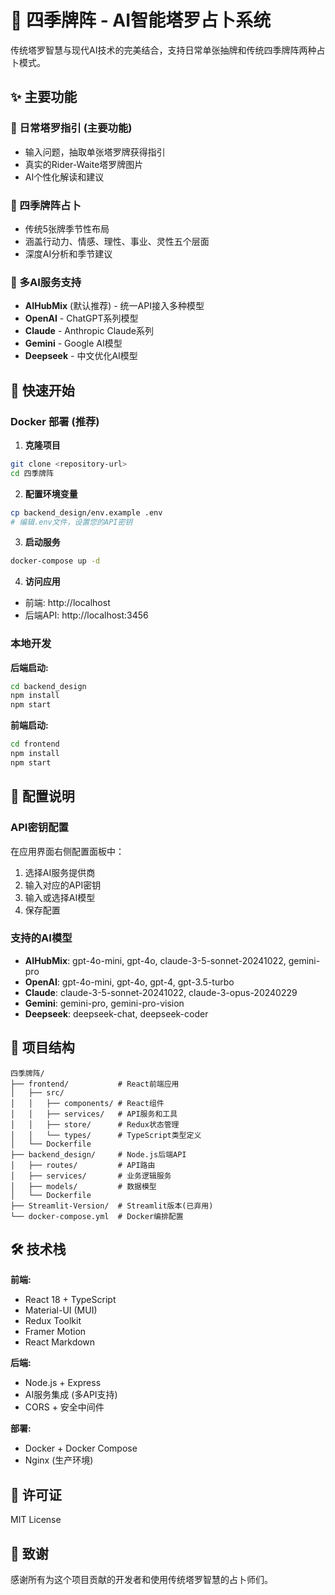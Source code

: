 # 🔮 四季牌阵 - AI智能塔罗占卜系统

传统塔罗智慧与现代AI技术的完美结合，支持日常单张抽牌和传统四季牌阵两种占卜模式。

## ✨ 主要功能

### 🌟 日常塔罗指引 (主要功能)
- 输入问题，抽取单张塔罗牌获得指引
- 真实的Rider-Waite塔罗牌图片
- AI个性化解读和建议

### 🌸 四季牌阵占卜
- 传统5张牌季节性布局
- 涵盖行动力、情感、理性、事业、灵性五个层面
- 深度AI分析和季节建议

### 🤖 多AI服务支持
- **AIHubMix** (默认推荐) - 统一API接入多种模型
- **OpenAI** - ChatGPT系列模型
- **Claude** - Anthropic Claude系列
- **Gemini** - Google AI模型
- **Deepseek** - 中文优化AI模型

## 🚀 快速开始

### Docker 部署 (推荐)

1. **克隆项目**
```bash
git clone <repository-url>
cd 四季牌阵
```

2. **配置环境变量**
```bash
cp backend_design/env.example .env
# 编辑.env文件，设置您的API密钥
```

3. **启动服务**
```bash
docker-compose up -d
```

4. **访问应用**
- 前端: http://localhost
- 后端API: http://localhost:3456

### 本地开发

**后端启动:**
```bash
cd backend_design
npm install
npm start
```

**前端启动:**
```bash
cd frontend
npm install
npm start
```

## 🔧 配置说明

### API密钥配置
在应用界面右侧配置面板中：
1. 选择AI服务提供商
2. 输入对应的API密钥
3. 输入或选择AI模型
4. 保存配置

### 支持的AI模型
- **AIHubMix**: gpt-4o-mini, gpt-4o, claude-3-5-sonnet-20241022, gemini-pro
- **OpenAI**: gpt-4o-mini, gpt-4o, gpt-4, gpt-3.5-turbo
- **Claude**: claude-3-5-sonnet-20241022, claude-3-opus-20240229
- **Gemini**: gemini-pro, gemini-pro-vision
- **Deepseek**: deepseek-chat, deepseek-coder

## 📁 项目结构

```
四季牌阵/
├── frontend/           # React前端应用
│   ├── src/
│   │   ├── components/ # React组件
│   │   ├── services/   # API服务和工具
│   │   ├── store/      # Redux状态管理
│   │   └── types/      # TypeScript类型定义
│   └── Dockerfile
├── backend_design/     # Node.js后端API
│   ├── routes/         # API路由
│   ├── services/       # 业务逻辑服务
│   ├── models/         # 数据模型
│   └── Dockerfile
├── Streamlit-Version/  # Streamlit版本(已弃用)
└── docker-compose.yml  # Docker编排配置
```

## 🛠️ 技术栈

**前端:**
- React 18 + TypeScript
- Material-UI (MUI)
- Redux Toolkit
- Framer Motion
- React Markdown

**后端:**
- Node.js + Express
- AI服务集成 (多API支持)
- CORS + 安全中间件

**部署:**
- Docker + Docker Compose
- Nginx (生产环境)

## 📄 许可证

MIT License

## 🙏 致谢

感谢所有为这个项目贡献的开发者和使用传统塔罗智慧的占卜师们。
